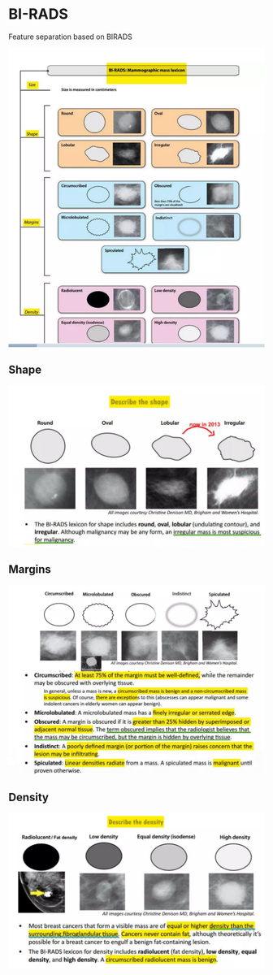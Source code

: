 # BI-RADS
Feature separation based on BIRADS

![BI-RADS overview](Assets/overview.png)

## Shape
![Shape](Assets/shape.png)

## Margins
![Margins](Assets/margin.png)

## Density
![Density](Assets/density.png)
